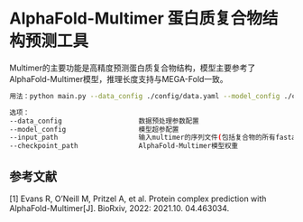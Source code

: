 # AlphaFold-Multimer 蛋白质复合物结构预测工具

Multimer的主要功能是高精度预测蛋白质复合物结构，模型主要参考了AlphaFold-Multimer模型，推理长度支持与MEGA-Fold一致。

```bash
用法：python main.py --data_config ./config/data.yaml --model_config ./config/model.yaml --input_path INPUT_FILE_PATH_LIST --checkpoint_path CHECKPOINT_PATH

选项：
--data_config                   数据预处理参数配置
--model_config                  模型超参配置
--input_path                    输入multimer的序列文件(包括复合物的所有fasta文件，以list形式传入)
--checkpoint_path               AlphaFold-Multimer模型权重
```

## 参考文献

[1] Evans R, O’Neill M, Pritzel A, et al. Protein complex prediction with AlphaFold-Multimer[J]. BioRxiv, 2022: 2021.10. 04.463034.